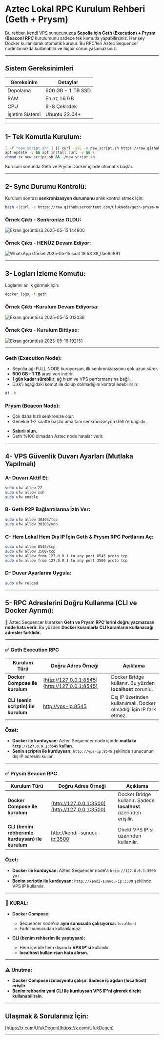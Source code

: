 # Aztec Lokal RPC Kurulum Rehberi (Geth + Prysm)

Bu rehber, kendi VPS sunucunuzda **Sepolia için Geth (Execution) + Prysm (Beacon) RPC** kurulumunu sadece tek komutla yapabilirsiniz.
Her şey Docker kullanılarak otomatik kurulur.
Bu RPC'leri Aztec Sequencer node'larınızda kullanabilir ve hiçbir sorun yaşamazsınız.

---

## Sistem Gereksinimleri

| Gereksinim      | Detaylar          |
| --------------- | ----------------- |
| Depolama        | 600 GB - 1 TB SSD |
| RAM             | En az 16 GB       |
| CPU             | 6-8 Çekirdek        |
| İşletim Sistemi | Ubuntu 22.04+     |

---

## 1- Tek Komutla Kurulum:

```bash
[ -f "new_script.sh" ] || curl -sSL -o new_script.sh https://raw.githubusercontent.com/UfukNode/geth-prysm-node-setup/main/script.sh; \
apt update -y && apt install curl -y && \
chmod +x new_script.sh && ./new_script.sh
```

Kurulum sonunda Geth ve Prysm Docker içinde otomatik başlar.

---

## 2- Sync Durumu Kontrolü:

Kurulum sonrası **senkronizasyon durumunu** anlık kontrol etmek için:

```bash
bash <(curl -s https://raw.githubusercontent.com/UfukNode/geth-prysm-node-setup/main/sekronize-kontrol.sh)
```

### Örnek Çıktı - Senkronize OLDU:

![Ekran görüntüsü 2025-05-15 144800](https://github.com/user-attachments/assets/aeffb9e8-3e9f-4232-804b-4429ea75a62f)

### Örnek Çıktı - HENÜZ Devam Ediyor:

![WhatsApp Görsel 2025-05-15 saat 18 53 38_0ae9c891](https://github.com/user-attachments/assets/c8a0924b-4cd7-4c70-838f-fc713ef6c686)

---

## 3- Logları İzleme Komutu:

Loglarını anlık görmek için:

```bash
docker logs -f geth
```

### Örnek Çıktı -Kurulum Devam Ediyorsa:

![Ekran görüntüsü 2025-05-15 013036](https://github.com/user-attachments/assets/abe32766-a61b-4131-a21c-9a8c2412bdcc)

### Örnek Çıktı - Kurulum Bittiyse:

![Ekran görüntüsü 2025-05-16 192151](https://github.com/user-attachments/assets/d81a0281-ab91-471f-af62-bc0063485313)

---

### Geth (Execution Node):

* Sepolia ağı FULL NODE kuruyorsun, ilk senkronizasyonu çok uzun sürer.
* **600 GB - 1 TB** arası veri indirir.
* **1 gün kadar sürebilir**, ağ hızın ve VPS performansına bağlı.
* Disk'i aşağıdaki komut ile dolup dolmadığını kontrol edebilirsin:

```bash
df -h
```

### Prysm (Beacon Node):

* Çok daha hızlı senkronize olur.
* Genelde 1-2 saatte başlar ama tam senkronizasyon Geth'e bağlıdır.

- **Sabırlı olun.**
- Geth %100 olmadan Aztec node hatalar verir.

---

## 4- VPS Güvenlik Duvarı Ayarları (Mutlaka Yapılmalı)

### A- Duvarı Aktif Et:

```bash
sudo ufw allow 22
sudo ufw allow ssh
sudo ufw enable
```

### B- Geth P2P Bağlantılarına İzin Ver:

```bash
sudo ufw allow 30303/tcp
sudo ufw allow 30303/udp
```

### C- Hem Lokal Hem Dış IP İçin Geth & Prysm RPC Portlarını Aç:

```bash
sudo ufw allow 8545/tcp
sudo ufw allow 3500/tcp
sudo ufw allow from 127.0.0.1 to any port 8545 proto tcp
sudo ufw allow from 127.0.0.1 to any port 3500 proto tcp
```

### D- Duvar Ayarlarını Uygula:

```bash
sudo ufw reload
```

---

## 5- RPC Adreslerini Doğru Kullanma (CLI ve Docker Ayrımı):

📌 Aztec Sequencer kurarken **Geth ve Prysm RPC'lerini doğru yazmazsan node hata verir.**
Bu yüzden **Docker kuranlarla CLI kuranların kullanacağı adresler farklıdır.**

---

### ✅ Geth Execution RPC

| Kurulum Türü                         | Doğru Adres Örneği                             | Açıklama                                                           |
| ------------------------------------ | ---------------------------------------------- | ------------------------------------------------------------------ |
| **Docker Compose ile kurulum**       | [http://127.0.0.1:8545](http://127.0.0.1:8545) | Docker Bridge kullanır. Bu yüzden **localhost** zorunlu.           |
| **CLI (senin scriptin) ile kurulum** | [http://vps-ip:8545](http://vps-ip:8545)       | Dış IP üzerinden kullanılmalı. Docker olmadığı için IP fark etmez. |

### Özet:

* **Docker ile kurduysan:** Aztec Sequencer node içinde **mutlaka `http://127.0.0.1:8545` kullan.**
* **Senin scriptin ile kurduysan:** `http://vps-ip:8545` şeklinde sunucunun dış IP adresini kullan.

---

### ✅ Prysm Beacon RPC

| Kurulum Türü                         | Doğru Adres Örneği                             | Açıklama                                                         |
| ------------------------------------ | ---------------------------------------------- | ---------------------------------------------------------------- |
| **Docker Compose ile kurulum**       | [http://127.0.0.1:3500](http://127.0.0.1:3500) | Docker Bridge kullanır. Sadece **localhost** üzerinden erişilir. |
| **CLI (benim rehberimle kurduysan) ile kurulum** | [http://kendi-sunucu-ip:3500](http://vps-ip:3500)       | Direkt VPS IP'si üzerinden kullanılır.                           |

### Özet:

* **Docker ile kurduysan:** Aztec Sequencer node'a `http://127.0.0.1:3500` yaz.
* **Benim scriptin ile kurduysan:** `http://kendi-sunucu-ip:3500` şeklinde VPS IP kullanılır.

---

### 📌 KURAL:

* **Docker Compose:**

  * Sequencer node'un **aynı sunucuda çalışıyorsa:** `localhost`
  * Farklı sunucudan kullanılamaz.

* **CLI (benim rehberim ile yaptıysan):**

  * Hem içeride hem dışarıda **VPS IP'si** kullanılır.
  * **localhost kullanırsan hata alırsın.**

---

### ⚠️ Unutma:

* **Docker Compose izolasyonlu çalışır. Sadece iç ağdan (localhost) erişilir.**
* **Benim rehberim yani CLI ile kurduysan VPS IP'ni girerek direkt kullanabilirsin.**

---

## Ulaşmak & Sorularınız İçin:

[https://x.com/UfukDegen](https://x.com/UfukDegen)

---
